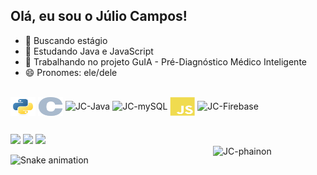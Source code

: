 ## Olá, eu sou o Júlio Campos!

- 🔭 Buscando estágio
- 🌱 Estudando Java e JavaScript
- 👯 Trabalhando no projeto GuIA - Pré-Diagnóstico Médico Inteligente
- 😄 Pronomes: ele/dele



<!-- Para procurar icones de linguagem etc: https://devicon.dev/ -->
<div style="display: inline_block"><br>
  <img align="center" alt="JC-Python" height="30" width="40" src="https://raw.githubusercontent.com/devicons/devicon/master/icons/python/python-original.svg">
  <img align="center" alt="JC-C" height="30" width="40" src="https://raw.githubusercontent.com/devicons/devicon/master/icons/c/c-original.svg">
  <img align="center" alt= "JC-Java" height="30" width="40" src="https://cdn.jsdelivr.net/gh/devicons/devicon@latest/icons/java/java-original.svg">
  <img align="center" alt="JC-mySQL" height="30" width="40" src="https://cdn.jsdelivr.net/gh/devicons/devicon@latest/icons/mysql/mysql-original.svg">
  <img align="center" alt="JC-Js" height="30" width="40" src="https://raw.githubusercontent.com/devicons/devicon/master/icons/javascript/javascript-plain.svg">
  <img align="center" alt="JC-Firebase" height="30" width="40" src="https://cdn.jsdelivr.net/gh/devicons/devicon@latest/icons/firebase/firebase-original.svg">
</div>
  
  ##

<!-- Para procurar icones de redes: https://dev.to/envoy_/150-badges-for-github-pnk -->
<div> 
  <a href="https://instagram.com/juli0m_c" target="_blank"><img src="https://img.shields.io/badge/-Instagram-%23E4405F?style=for-the-badge&logo=instagram&logoColor=white" target="_blank"></a>
  <a href="https://github.com/iamjuli0" target="_blank"><img src="https://img.shields.io/badge/GitHub-100000?style=for-the-badge&logo=github&logoColor=white" target="_blank"></a>
  <a href="https://www.linkedin.com/in/júlio-campos/" target="_blank"><img src="https://img.shields.io/badge/-LinkedIn-%230077B5?style=for-the-badge&logo=linkedin&logoColor=white" target="_blank"></a> 
</div>

<div>
  <img align="right" alt="JC-phainon" height="180" width="180" src="assets/phainon.gif">
</div>

![Snake animation](https://github.com/iamjulio/iamjulio/blob/output/github-contribution-grid-snake.svg)

<!--<a href = "mailto:contatorafaballerini@gmail.com"><img src="https://img.shields.io/badge/-Gmail-%23333?style=for-the-badge&logo=gmail&logoColor=white" target="_blank"></a>-->
